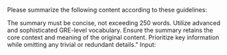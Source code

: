 Please summarize the following content according to these guidelines:

The summary must be concise, not exceeding 250 words.
Utilize advanced and sophisticated GRE-level vocabulary.
Ensure the summary retains the core context and meaning of the original content.
Prioritize key information while omitting any trivial or redundant details."
Input: